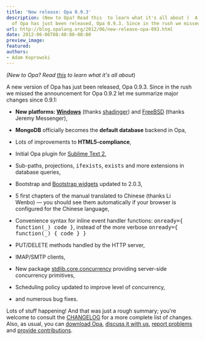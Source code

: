 ```yaml
---
title: 'New release: Opa 0.9.3'
description: (New to Opa? Read this  to learn what it's all about )  A new version
  of Opa has just been released, Opa 0.9.3. Since in the rush we missed...
url: http://blog.opalang.org/2012/06/new-release-opa-093.html
date: 2012-06-06T08:40:00-00:00
preview_image:
featured:
authors:
- Adam Koprowski
---
```


<div class="sectionbody">
<div class="paragraph"><p><em>(New to Opa? Read <a href="http://blog.opalang.org/2011/06/hello-opa-what-is-opa-to-quote-manual.html">this</a> to learn what it's all about</em>)</p></div>
<div class="paragraph"><p>A new version of Opa has just been released, Opa 0.9.3. Since in the rush we missed the announcement for Opa 0.9.2 let me summarize major changes since 0.9.1:</p></div>
<div class="ulist"><ul>
<li>
<p>
<strong>New platforms: <a href="https://opalang.org/get.xmlt">Windows</a></strong> (thanks <a href="https://github.com/shadinger">shadinger</a>) and <a href="http://www.freshports.org/lang/opa/">FreeBSD</a> (thanks Jeremy Messenger),
</p>
</li>
<li>
<p>
<strong>MongoDB</strong> officially becomes the <strong>default database</strong> backend in Opa,
</p>
</li>
<li>
<p>
Lots of improvements to <strong>HTML5-compliance</strong>,
</p>
</li>
<li>
<p>
Initial Opa plugin for <a href="https://github.com/OpaOnWindowsNow/OpaSublimeText/downloads">Sublime Text 2</a>,
</p>
</li>
<li>
<p>
Sub-paths, projections, <tt>ifexists</tt>, <tt>exists</tt> and more extensions in database queries,
</p>
</li>
<li>
<p>
Bootstrap and <a href="http://doc.opalang.org/package/stdlib.widgets.bootstrap">Bootstrap widgets</a> updated to 2.0.3,
</p>
</li>
<li>
<p>
5 first chapters of the manual translated to Chinese (thanks Li Wenbo)&nbsp;&mdash;&nbsp;you should see them automatically if your browser is configured for the Chinese language,
</p>
</li>
<li>
<p>
Convenience syntax for inline event handler functions: <tt>onready={ function(_) code }</tt>, instead of the more verbose <tt>onready={ function(_) { code } }</tt>
</p>
</li>
<li>
<p>
PUT/DELETE methods handled by the HTTP server,
</p>
</li>
<li>
<p>
IMAP/SMTP clients,
</p>
</li>
<li>
<p>
New package <a href="http://doc.opalang.org/package/stdlib.core.concurrency">stdlib.core.concurrency</a> providing server-side concurrency primitives,
</p>
</li>
<li>
<p>
Scheduling policy updated to improve level of concurrency,
</p>
</li>
<li>
<p>
and numerous bug fixes.
</p>
</li>
</ul></div>
<div class="paragraph"><p>Lots of stuff happening! And that was just a rough summary; you're welcome to consult the <a href="http://opalang.org/resources/changelog.xmlt">CHANGELOG</a> for a more complete list of changes. Also, as usual, you can <a href="http://opalang.org/get.xmlt">download Opa</a>, <a href="http://forum.opalang.org/">discuss it with us</a>, <a href="https://github.com/MLstate/opalang/issues">report problems</a> and <a href="https://github.com/MLstate/opalang/pulls">provide contributions</a>.</p></div>
</div>
